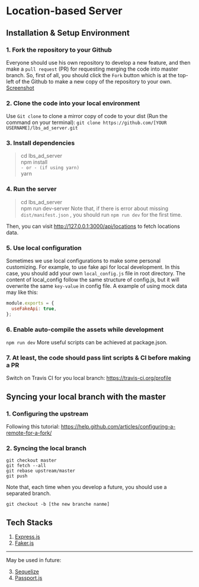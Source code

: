 # Location-based Server
## Installation & Setup Environment
### 1. Fork the repository to your Github
Everyone should use his own repository to develop a new feature, and then make a `pull request` (PR) for requesting merging the code into master branch. So, first of all, you should click the `Fork` button which is at the top-left of the Github to make a new copy of the repository to your own.
[Screenshot](https://drive.google.com/open?id=0B7nEHGVPFeE9dG5tc1VQdmJKbkk)

### 2. Clone the code into your local environment
Use `Git clone` to clone a mirror copy of code to your dist (Run the command on your terminal):
`git clone https://github.com/[YOUR USERNAME]/lbs_ad_server.git`

### 3. Install dependencies
> cd lbs_ad_server<br>
> npm install<br>
> `- or - (if using yarn)`<br>
> yarn

### 4. Run the server
> cd lbs_ad_server<br>
> npm run dev-server
Note that, if there is error about missing `dist/manifest.json` , you should run `npm run dev` for the first time.

Then, you can visit http://127.0.0.1:3000/api/locations to fetch locations data.

### 5. Use local configuration
Sometimes we use local configurations to make some personal customizing. For example, to use fake api for local development. In this case, you should add your own `local_config.js` file in root directory. The content of local_config follow the same structure of config.js, but it will overwrite the same `key-value` in config file. A example of using mock data may like this:
```javascript
module.exports = {
  useFakeApi: true,
};
```

### 6. Enable auto-compile the assets while development
`npm run dev`
More useful scripts can be achieved at package.json.

### 7. At least, the code should pass lint scripts & CI before making a PR
Switch on Travis CI for you local branch: https://travis-ci.org/profile


## Syncing your local branch with the master
### 1. Configuring the upstream
Following this tutorial: https://help.github.com/articles/configuring-a-remote-for-a-fork/

### 2. Syncing the local branch
```shell
git checkout master
git fetch --all
git rebase upstream/master
git push
```

Note that, each time when you develop a future, you should use a separated branch.
```shell
git checkout -b [the new branche nanme]
```


## Tech Stacks
1. [Express.js](https://expressjs.com/)
2. [Faker.js](https://github.com/marak/Faker.js/)
___
May be used in future:

3. [Sequelize](http://docs.sequelizejs.com/)
4. [Passport.js](http://passportjs.org/)
